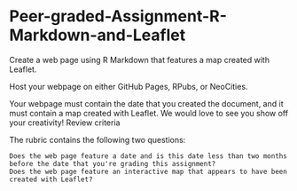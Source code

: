 # Peer-graded-Assignment-R-Markdown-and-Leaflet
Create a web page using R Markdown that features a map created with Leaflet.

Host your webpage on either GitHub Pages, RPubs, or NeoCities.

Your webpage must contain the date that you created the document, and it must contain a map created with Leaflet. We would love to see you show off your creativity!
Review criteria

The rubric contains the following two questions:

    Does the web page feature a date and is this date less than two months before the date that you're grading this assignment?
    Does the web page feature an interactive map that appears to have been created with Leaflet?
